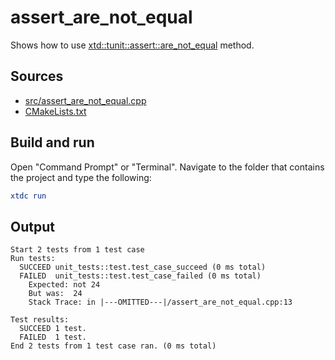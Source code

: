 # assert_are_not_equal

Shows how to use [xtd::tunit::assert::are_not_equal](https://gammasoft71.github.io/xtd/reference_guides/latest/classxtd_1_1tunit_1_1valid.html#a6d6ad4a4285106ef8e00d783fb1aca39) method.

## Sources

* [src/assert_are_not_equal.cpp](src/assert_are_not_equal.cpp)
* [CMakeLists.txt](CMakeLists.txt)

## Build and run

Open "Command Prompt" or "Terminal". Navigate to the folder that contains the project and type the following:

```cmake
xtdc run
```

## Output

```
Start 2 tests from 1 test case
Run tests:
  SUCCEED unit_tests::test.test_case_succeed (0 ms total)
  FAILED  unit_tests::test.test_case_failed (0 ms total)
    Expected: not 24
    But was:  24
    Stack Trace: in |---OMITTED---|/assert_are_not_equal.cpp:13

Test results:
  SUCCEED 1 test.
  FAILED  1 test.
End 2 tests from 1 test case ran. (0 ms total)
```
